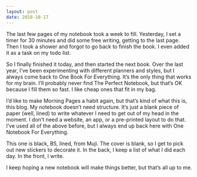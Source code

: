 ```yaml
---
layout: post
date: 2018-10-17
---
```


The last few pages of my notebook took a week to fill. Yesterday, I set a timer for 30 minutes and did some free writing, getting to the last page. Then I took a shower and forgot to go back to finish the book. I even added it as a task on my todo list. 

So I finally finished it today, and then started the next book. Over the last year, I’ve been experimenting with different planners and styles, but I always come back to One Book For Everything. It’s the only thing that works for my brain. I’ll probably never find The Perfect Notebook, but that’s OK because I fill them so fast. I like cheap ones that fit in my bag. 

I’d like to make Morning Pages a habit again, but that’s kind of what this is, this blog. My notebook doesn’t need structure. It’s just a blank piece of paper (well, lined) to write whatever I need to get out of my head in the moment. I don’t need a website, an app, or a pre-printed layout to do that. I’ve used all of the above before, but I always end up back here with One Notebook For Everything. 

This one is black, B5, lined, from Muji. The cover is blank, so I get to pick out new stickers to decorate it. In the back, I keep a list of what I did each day. In the front, I write. 

I keep hoping a new notebook will make things better, but that’s all up to me. 
